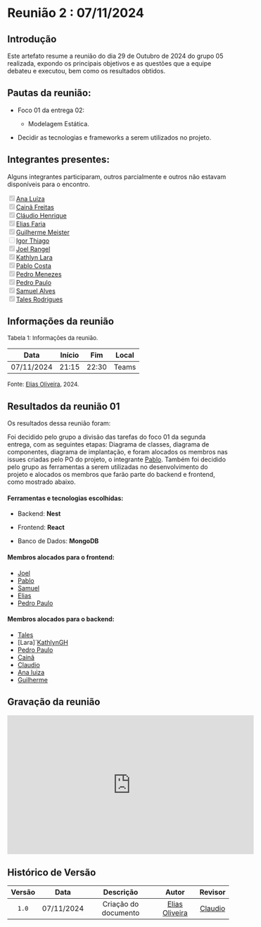 
# Reunião 2 : 07/11/2024

## Introdução

Este artefato resume a reunião do dia 29 de Outubro de 2024 do grupo 05 realizada, expondo os principais objetivos e as questões que a equipe debateu e executou, bem como os resultados obtidos.


## Pautas da reunião:

- Foco 01 da entrega 02:
  - Modelagem Estática.

- Decidir as tecnologias e frameworks a serem utilizados no projeto.


## Integrantes presentes:

Alguns integrantes participaram, outros parcialmente e outros não estavam disponíveis para o encontro.

<label><input type="checkbox" checked disabled>[Ana Luíza](https://github.com/analufernanndess)</label><br>
<label><input type="checkbox" checked disabled>[Cainã Freitas](https://github.com/freitasc)</label><br>
<label><input type="checkbox" checked disabled>[Cláudio Henrique](https://github.com/claudiohsc)</label><br>
<label><input type="checkbox" checked disabled>[Elias Faria](https://github.com/EliasOliver21)</label><br>
<label><input type="checkbox" checked disabled>[Guilherme Meister](https://github.com/gmeister18)</label><br>
<label><input type="checkbox" unchecked disabled>[Igor Thiago](https://github.com/Igor-Thiago)</label><br>
<label><input type="checkbox" checked disabled>[Joel Rangel](https://github.com/JoelSRangel)</label><br>
<label><input type="checkbox" checked disabled>[Kathlyn Lara](https://github.com/klmurussi)</label><br>
<label><input type="checkbox" checked disabled>[Pablo Costa](https://github.com/pabloheika)</label><br>
<label><input type="checkbox" checked disabled>[Pedro Menezes](https://github.com/pedro-rodiguero)</label><br>
<label><input type="checkbox" checked disabled>[Pedro Paulo](https://github.com/pabloheika)</label><br>
<label><input type="checkbox" checked disabled>[Samuel Alves](https://github.com/samuelalvess)</label><br>
<label><input type="checkbox" checked disabled>[Tales Rodrigues](https://github.com/TalesRG)</label><br>



## Informações da reunião

<font size="2" >
<p> Tabela 1: Informações da reunião. </p>
</font>

| Data | Início | Fim | Local |
|:-:|:-:|:-:|:-:|
| 07/11/2024  | 21:15 | 22:30  | Teams |

<font size="2" >

<p> 

  Fonte: [Elias Oliveira][EliasGH], 2024. 
</p>

</font>

## Resultados da reunião 01

Os resultados dessa reunião foram:

Foi decidido pelo grupo a divisão das tarefas do foco 01 da segunda entrega, com as seguintes etapas: Diagrama de classes, diagrama de componentes, diagrama de implantação, e foram alocados os membros nas issues criadas pelo PO do projeto, o integrante [Pablo][PabloGH]. Também foi decidido pelo grupo as ferramentas a serem utilizadas no desenvolvimento do projeto e alocados os membros que farão parte do backend e frontend, como mostrado abaixo.

#### Ferramentas e tecnologias escolhidas:

- Backend: **Nest**

- Frontend: **React**

- Banco de Dados: **MongoDB** 

#### Membros alocados para o frontend:

- [Joel][JoelGH]
- [Pablo][PabloGH]
- [Samuel][SamuelGH]
- [Elias][EliasGH]
- [Pedro Paulo][PedroPGH]

#### Membros alocados para o backend:

- [Tales][TalesGH]
- [Lara]´[KathlynGH]
- [Pedro Paulo][PedroPGH]
- [Cainã][CainaGH]
- [Claudio][ClaudioGH]
- [Ana luiza][AnaGH]
- [Guilherme][GuilhermeGH]

## Gravação da reunião

<div style= "max-width:450px">
<iframe width="560" height="315" src="https://www.youtube.com/embed/8UmAeDEWv6k" title="YouTube video player" frameborder="0" allow="accelerometer; autoplay; clipboard-write; encrypted-media; gyroscope; picture-in-picture; web-share" referrerpolicy="strict-origin-when-cross-origin" allowfullscreen></iframe>
</div>

## Histórico de Versão

| Versão | Data | Descrição | Autor | Revisor
|:-:|:-:|:-:|:-:|:-:|
|`1.0`| 07/11/2024 | Criação do documento| [Elias Oliveira][EliasGH] | [Claudio][ClaudioGH] |

[AnaGH]: https://github.com/analufernanndess
[CainaGH]: https://github.com/freitasc
[ClaudioGH]: https://github.com/claudiohsc
[EliasGH]: https://github.com/EliasOliver21
[GuilhermeGH]: https://github.com/gmeister18
[JoelGH]: https://github.com/JoelSRangel
[KathlynGH]: https://github.com/klmurussi
[PabloGH]: https://github.com/pabloheika
[PedroRGH]: https://github.com/pedro-rodiguero
[PedroPGH]: https://github.com/Pedrin0030
[SamuelGH]: https://github.com/samuelalvess
[TalesGH]: https://github.com/TalesRG